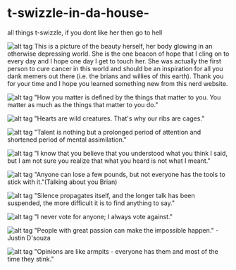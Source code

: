 # t-swizzle-in-da-house-
all things t-swizzle, if you dont like her then go to hell 

![alt tag](https://static-secure.guim.co.uk/sys-images/Guardian/Pix/pictures/2014/8/21/1408618840671/18839f21-608b-4acd-a2aa-a944db3e15e7-2060x1236.jpeg)
This is a picture of the beauty herself, her body glowing in an otherwise depressing world. She is the one beacon of hope that I cling on to every day and I hope one day I get to touch her. She was actually the first person to cure cancer in this world and should be an inspiration for all you dank memers out there (i.e. the brians and willies of this earth). Thank you for your time and I hope you learned something new from this nerd website. 

![alt tag](http://www.aux.tv/wp-content/uploads/2015/01/BestInTheBizPits.jpg)
"How you matter is defined by the things that matter to you. You matter as much as the things that matter to you do."

![alt tag](https://pbs.twimg.com/profile_images/378800000469177479/7cf2521b2d025ae6e4e970d21829b8a0.jpeg) 
"Hearts are wild creatures. That's why our ribs are cages."

![alt tag](http://www.celebritiespedia.com/wp-content/uploads/2015/01/taylor-swift9.jpg)
"Talent is nothing but a prolonged period of attention and shortened period of mental assimilation."

![alt tag](http://3.bp.blogspot.com/-8nN5zpjyXes/T4tD0soBwOI/AAAAAAAABCs/xOMTYpFjMqI/s1600/TaylorSwift509lo.jpg)
"I know that you believe that you understood what you think I said, but I am not sure you realize that what you heard is not what I meant."

![alt tag](http://cbs1037litefm.files.wordpress.com/2013/01/taylor_swift2.jpg)
"Anyone can lose a few pounds, but not everyone has the tools to stick with it."(Talking about you Brian)

![alt tag](http://29secrets.com/wp-content/uploads/2015/04/taylor-swift-and-car.gif)
"Silence propagates itself, and the longer talk has been suspended, the more difficult it is to find anything to say."

![alt tag](https://i.ytimg.com/vi/QlEbvGF5xR8/maxresdefault.jpg)
"I never vote for anyone; I always vote against."

![alt tag](http://static6.businessinsider.com/image/55d25858371d22472c8be5c5/calvin-harris-defends-girlfriend-taylor-swift-in-twitter-feud-over-spotify-profits.jpg)
"People with great passion can make the impossible happen." - Justin D'souza 

![alt tag](https://static-secure.guim.co.uk/sys-images/Guardian/Pix/pictures/2014/11/4/1415137609401/Taylor-Swift-in-concert-014.jpg)
"Opinions are like armpits - everyone has them and most of the time they stink."

